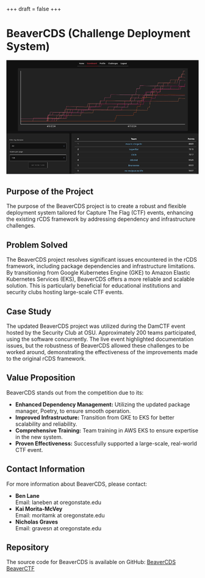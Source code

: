 +++
draft = false
+++


# BeaverCDS (Challenge Deployment System)

![Image Alt Text](/img/scoreboard.PNG)

## Purpose of the Project
The purpose of the BeaverCDS project is to create a robust and flexible deployment system tailored for Capture The Flag (CTF) events, enhancing the existing rCDS framework by addressing dependency and infrastructure challenges.

## Problem Solved
The BeaverCDS project resolves significant issues encountered in the rCDS framework, including package dependencies and infrastructure limitations. By transitioning from Google Kubernetes Engine (GKE) to Amazon Elastic Kubernetes Services (EKS), BeaverCDS offers a more reliable and scalable solution. This is particularly beneficial for educational institutions and security clubs hosting large-scale CTF events.

## Case Study
The updated BeaverCDS project was utilized during the DamCTF event hosted by the Security Club at OSU. Approximately 200 teams participated, using the software concurrently. The live event highlighted documentation issues, but the robustness of BeaverCDS allowed these challenges to be worked around, demonstrating the effectiveness of the improvements made to the original rCDS framework.

## Value Proposition
BeaverCDS stands out from the competition due to its:
- **Enhanced Dependency Management:** Utilizing the updated package manager, Poetry, to ensure smooth operation.
- **Improved Infrastructure:** Transition from GKE to EKS for better scalability and reliability.
- **Comprehensive Training:** Team training in AWS EKS to ensure expertise in the new system.
- **Proven Effectiveness:** Successfully supported a large-scale, real-world CTF event.

## Contact Information
For more information about BeaverCDS, please contact:
- **Ben Lane**  
  Email: laneben at oregonstate.edu
- **Kai Morita-McVey**  
  Email: moritamk at oregonstate.edu
- **Nicholas Graves**  
  Email: gravesn at oregonstate.edu

  
## Repository
The source code for BeaverCDS is available on GitHub:
[BeaverCDS](https://github.com/osusec/beavercds)
[BeaverCTF](https://github.com/osusec/beaverctf)
